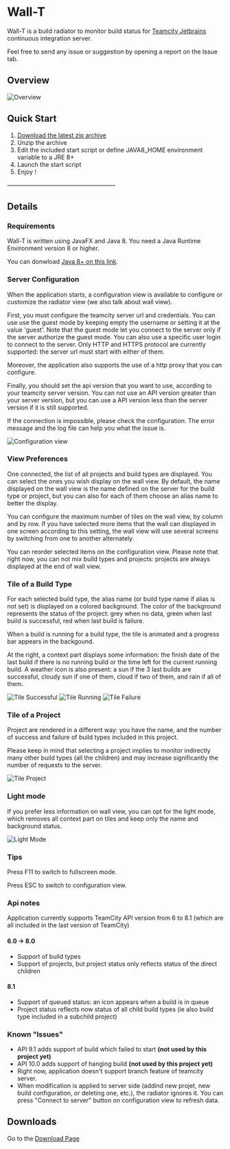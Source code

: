# Wall-T

Wall-T is a build radiator to monitor build status for [Teamcity Jetbrains](https://www.jetbrains.com/teamcity/) continuous integration server.

Feel free to send any issue or suggestion by opening a report on the Issue tab.

## Overview

![Overview](https://lh6.googleusercontent.com/DZ6JoQk-efQzIN1ruQXKIElswz0GczwvLdTaMzWvafQ5_jp_PwQSj5VH3rWch0055-FfXiGB=w1366-h662-rw)

## Quick Start

1. [Download the latest zip archive](https://github.com/u2032/wall-t/releases/)
1. Unzip the archive
1. Edit the included start script or define JAVA8_HOME environment variable to a JRE 8+
1. Launch the start script
1. Enjoy !

––––––––––––––––––––––––––––––––––––

## Details

### Requirements
Wall-T is written using JavaFX and Java 8. You need a Java Runtime Environment version 8 or higher.

You can donwload [Java 8+ on this link](http://www.oracle.com/technetwork/java/javase/downloads/jre8-downloads-2133155.html).

### Server Configuration
When the application starts, a configuration view is available to configure or customize the radiator view (we also talk about wall view).

First, you must configure the teamcity server url and credentials. You can use use the guest mode by keeping empty the username or setting it at the value 'guest'. Note that the guest mode let you connect to the server only if the server authorize the guest mode. You can also use a specific user login to connect to the server. Only HTTP and HTTPS protocol are currently supported: the server url must start with either of them.

Moreover, the application also supports the use of a http proxy that you can configure.

Finally, you should set the api version that you want to use, according to your teamcity server version. You can not use an API version greater than your server version, but you can use a API version less than the server version if it is still supported.

If the connection is impossible, please check the configuration. The error message and the log file can help you what the issue is.

![Configuration view](https://lh3.googleusercontent.com/u/0/d/0B5cKQDFfHPOmSndrSkU0NWhSRTg=s1600-k-iv1)

### View Preferences
One connected, the list of all projects and build types are displayed. You can select the ones you wish display on the wall view. By default, the name displayed on the wall view is the name defined on the server for the build type or project, but you can also for each of them choose an alias name to better the display.

You can configure the maximum number of tiles on the wall view, by column and by row. If you have selected more items that the wall can displayed in one screen according to this setting, the wall view will use several screens by switching from one to another alternately.

You can reorder selected items on the configuration view. Please note that right now, you can not mix build types and projects: projects are always displayed at the end of wall view.

### Tile of a Build Type
For each selected build type, the alias name (or build type name if alias is not set) is displayed on a colored background. The color of the background represents the status of the project: grey when no data, green when last build is successful, red when last build is failure.

When a build is running for a build type, the tile is animated and a progress bar appears in the backgound.

At the right, a context part displays some information: the finish date of the last build if there is no running build or the time left for the current running build. A weather icon is also present: a sun if the 3 last builds are successful, cloudy sun if one of them, cloud if two of them, and rain if all of them.

![Tile Successful](https://lh3.googleusercontent.com/u/0/d/0B5cKQDFfHPOmZERfOGtXS2F3b00=s1600-k-iv1)
![Tile Running](https://lh3.googleusercontent.com/u/0/d/0B5cKQDFfHPOmUm10TUc2TEJmbzA=s1600-k-iv1)
![Tile Failure](https://lh3.googleusercontent.com/u/0/d/0B5cKQDFfHPOmMUZsM2tDc1NBMFk=s1600-k-iv1)

### Tile of a Project
Project are rendered in a different way: you have the name, and the number of success and failure of build types included in this project.

Please keep in mind that selecting a project implies to monitor indirectly many other build types (all the children) and may increase significantly the number of requests to the server.

![Tile Project](https://lh3.googleusercontent.com/u/0/d/0B5cKQDFfHPOmTDZUMkRkNmxMR2c=s1600-k-iv1)

### Light mode
If you prefer less information on wall view, you can opt for the light mode, which removes all context part on tiles and keep only the name and background status.

![Light Mode](https://lh3.googleusercontent.com/u/0/d/0B5cKQDFfHPOmZXR1LWY1VlRBcjQ=s1600-k-iv1)

### Tips
Press F11 to switch to fullscreen mode.

Press ESC to switch to configuration view.

### Api notes
Application currently supports TeamCity API version from 6 to 8.1 (which are all included in the last version of TeamCity)  

#### 6.0 -> 8.0
* Support of build types
* Support of projects, but project status only reflects status of the direct children
#### 8.1
* Support of queued status: an icon appears when a build is in queue
* Project status reflects now status of all child build types (ie also build type included in a subchild project)

### Known "Issues"
* API 9.1 adds support of build which failed to start **(not used by this project yet)**
* API 10.0 adds support of hanging build **(not used by this project yet)**
* Right now, application doesn't support branch feature of teamcity server.
* When modification is applied to server side (addind new projet, new build configuration, or deleting one, etc.), the radiator ignores it. You can press "Connect to server" button on configuration view to refresh data.

## Downloads
Go to the [Download Page](https://github.com/u2032/wall-t/releases/) 

